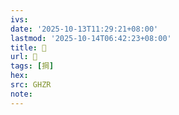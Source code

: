```yaml
---
ivs:
date: '2025-10-13T11:29:21+08:00'
lastmod: '2025-10-14T06:42:23+08:00'
title: 󰡇
url: 󰡇
tags: [掆]
hex: 
src: GHZR
note:
---
```

